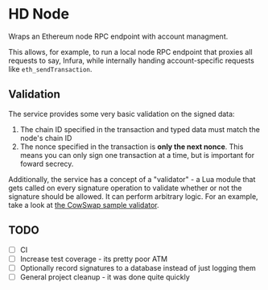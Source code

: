 # HD Node

Wraps an Ethereum node RPC endpoint with account managment.

This allows, for example, to run a local node RPC endpoint that proxies all
requests to say, Infura, while internally handing account-specific requests like
`eth_sendTransaction`.

## Validation

The service provides some very basic validation on the signed data:
1. The chain ID specified in the transaction and typed data must match the
   node's chain ID
2. The nonce specified in the transaction is **only the next nonce**. This means
   you can only sign one transaction at a time, but is important for foward
   secrecy.

Additionally, the service has a concept of a "validator" - a Lua module that
gets called on every signature operation to validate whether or not the
signature should be allowed. It can perform arbitrary logic. For an example,
take a look at [the CowSwap sample validator](validators/cowswap.lua).

## TODO

- [ ] CI
- [ ] Increase test coverage - its pretty poor ATM
- [ ] Optionally record signatures to a database instead of just logging them
- [ ] General project cleanup - it was done quite quickly
